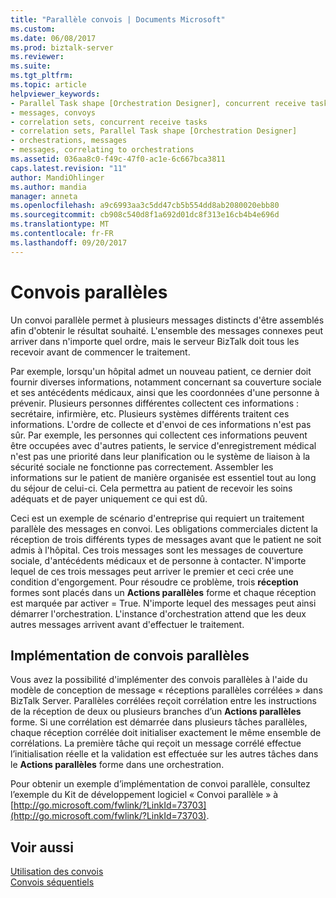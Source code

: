 ```yaml
---
title: "Parallèle convois | Documents Microsoft"
ms.custom: 
ms.date: 06/08/2017
ms.prod: biztalk-server
ms.reviewer: 
ms.suite: 
ms.tgt_pltfrm: 
ms.topic: article
helpviewer_keywords:
- Parallel Task shape [Orchestration Designer], concurrent receive tasks
- messages, convoys
- correlation sets, concurrent receive tasks
- correlation sets, Parallel Task shape [Orchestration Designer]
- orchestrations, messages
- messages, correlating to orchestrations
ms.assetid: 036aa8c0-f49c-47f0-ac1e-6c667bca3811
caps.latest.revision: "11"
author: MandiOhlinger
ms.author: mandia
manager: anneta
ms.openlocfilehash: a9c6993aa3c5dd47cb5b554dd8ab2080020ebb80
ms.sourcegitcommit: cb908c540d8f1a692d01dc8f313e16cb4b4e696d
ms.translationtype: MT
ms.contentlocale: fr-FR
ms.lasthandoff: 09/20/2017
---
```

# <a name="parallel-convoys"></a>Convois parallèles
Un convoi parallèle permet à plusieurs messages distincts d'être assemblés afin d'obtenir le résultat souhaité. L'ensemble des messages connexes peut arriver dans n'importe quel ordre, mais le serveur BizTalk doit tous les recevoir avant de commencer le traitement.  
  
 Par exemple, lorsqu'un hôpital admet un nouveau patient, ce dernier doit fournir diverses informations, notamment concernant sa couverture sociale et ses antécédents médicaux, ainsi que les coordonnées d'une personne à prévenir. Plusieurs personnes différentes collectent ces informations : secrétaire, infirmière, etc. Plusieurs systèmes différents traitent ces informations. L'ordre de collecte et d'envoi de ces informations n'est pas sûr. Par exemple, les personnes qui collectent ces informations peuvent être occupées avec d'autres patients, le service d'enregistrement médical n'est pas une priorité dans leur planification ou le système de liaison à la sécurité sociale ne fonctionne pas correctement. Assembler les informations sur le patient de manière organisée est essentiel tout au long du séjour de celui-ci. Cela permettra au patient de recevoir les soins adéquats et de payer uniquement ce qui est dû.  
  
 Ceci est un exemple de scénario d'entreprise qui requiert un traitement parallèle des messages en convoi. Les obligations commerciales dictent la réception de trois différents types de messages avant que le patient ne soit admis à l'hôpital. Ces trois messages sont les messages de couverture sociale, d'antécédents médicaux et de personne à contacter. N'importe lequel de ces trois messages peut arriver le premier et ceci crée une condition d'engorgement. Pour résoudre ce problème, trois **réception** formes sont placés dans un **Actions parallèles** forme et chaque réception est marquée par activer = True. N'importe lequel des messages peut ainsi démarrer l'orchestration. L'instance d'orchestration attend que les deux autres messages arrivent avant d'effectuer le traitement.  
  
## <a name="implementing-parallel-convoys"></a>Implémentation de convois parallèles  
 Vous avez la possibilité d'implémenter des convois parallèles à l'aide du modèle de conception de message « réceptions parallèles corrélées » dans BizTalk Server. Parallèles corrélées reçoit corrélation entre les instructions de la réception de deux ou plusieurs branches d’un **Actions parallèles** forme. Si une corrélation est démarrée dans plusieurs tâches parallèles, chaque réception corrélée doit initialiser exactement le même ensemble de corrélations. La première tâche qui reçoit un message corrélé effectue l’initialisation réelle et la validation est effectuée sur les autres tâches dans le **Actions parallèles** forme dans une orchestration.  
  
 Pour obtenir un exemple d’implémentation de convoi parallèle, consultez l’exemple du Kit de développement logiciel « Convoi parallèle » à [http://go.microsoft.com/fwlink/?LinkId=73703](http://go.microsoft.com/fwlink/?LinkId=73703).  
  
## <a name="see-also"></a>Voir aussi  
 [Utilisation des convois](../core/working-with-convoy-scenarios.md)   
 [Convois séquentiels](../core/sequential-convoys.md)